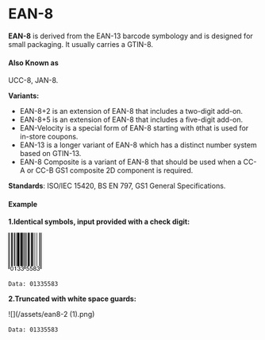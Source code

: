 # EAN-8

**EAN-8** is derived from the EAN-13 barcode symbology and is designed for small packaging. It usually carries a GTIN-8.

#### **Also Known as**

UCC-8, JAN-8.

**Variants:**

* EAN-8+2 is an extension of EAN-8 that includes a two-digit add-on.
* EAN-8+5 is an extension of EAN-8 that includes a five-digit add-on.
* EAN-Velocity is a special form of EAN-8 starting with `0`that is used for in-store coupons.
* EAN-13 is a longer variant of EAN-8 which has a distinct number system based on GTIN-13.
* EAN-8 Composite is a variant of EAN-8 that should be used when a CC-A or CC-B GS1 composite 2D component is required.

**Standards**: ISO/IEC 15420, BS EN 797, GS1 General Specifications.

#### Example

**1.Identical symbols, input provided with a check digit:**

![](/assets/ean8-1.png)

```
Data: 01335583
```

**2.Truncated with white space guards:**

![](/assets/ean8-2 (1).png\)

```
Data: 01335583
```



